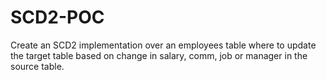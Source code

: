 # SCD2-POC
Create an SCD2 implementation over an employees table where to update the target table based on change in salary, comm, job or manager in the source table.

